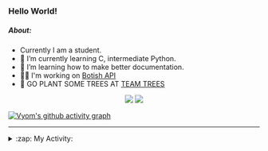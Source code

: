 ### Hello World!

##### About:
- Currently I am a student.
- 🌱 I’m currently learning C, intermediate Python.
- 🌱 I’m learning how to make better documentation.
- 👨‍💻 I'm working on [Botish API](https://github.com/Vyvy-vi/api)
- 🌱 GO PLANT SOME TREES AT [TEAM TREES](https://teamtrees.org/)

<p align="center">
  <a href="https://twitter.com/Vyvy_viM"><img target="_blank" src="https://img.shields.io/badge/twitter%20@Vyvy_viM-0D95E8?style=for-the-badge&logo=twitter&logoColor=white"/></a> 
  <a href="https://vyvy-vi.github.io/portfolio"><img target="_blank" src="https://img.shields.io/badge/-I_love_open_source-green?style=for-the-badge&logo=github&logoColor=black"/></a> 
</p>

[![Vyom's github activity graph](https://activity-graph.herokuapp.com/graph?username=Vyvy-vi)](https://github.com/ashutosh00710/github-readme-activity-graph)

---
<details>
  <summary>:zap: My Activity:</summary>
  
<!--START_SECTION:waka-->
![Code Time](http://img.shields.io/badge/Code%20Time-518%20hrs%2029%20mins-blue)

**I'm a Night 🦉** 

```text
🌞 Morning    43 commits     ██░░░░░░░░░░░░░░░░░░░░░░░   8.94% 
🌆 Daytime    119 commits    ██████░░░░░░░░░░░░░░░░░░░   24.74% 
🌃 Evening    141 commits    ███████░░░░░░░░░░░░░░░░░░   29.31% 
🌙 Night      178 commits    █████████░░░░░░░░░░░░░░░░   37.01%

```
📅 **I'm Most Productive on Sunday** 

```text
Monday       47 commits     ██░░░░░░░░░░░░░░░░░░░░░░░   9.77% 
Tuesday      76 commits     ████░░░░░░░░░░░░░░░░░░░░░   15.8% 
Wednesday    65 commits     ███░░░░░░░░░░░░░░░░░░░░░░   13.51% 
Thursday     57 commits     ███░░░░░░░░░░░░░░░░░░░░░░   11.85% 
Friday       44 commits     ██░░░░░░░░░░░░░░░░░░░░░░░   9.15% 
Saturday     56 commits     ███░░░░░░░░░░░░░░░░░░░░░░   11.64% 
Sunday       136 commits    ███████░░░░░░░░░░░░░░░░░░   28.27%

```


📊 **This Week I Spent My Time On** 

```text
🔥 Editors: 
Vim                      6 hrs 21 mins       █████████████████████████   100.0%

🐱‍💻 Projects: 
puzzle-8-Vyvy-vi         1 hr 43 mins        ██████░░░░░░░░░░░░░░░░░░░   27.13% 
MeetingAttendanceDiscordB1 hr 10 mins        ████░░░░░░░░░░░░░░░░░░░░░   18.36% 
puzzle-4-Vyvy-vi         56 mins             ███░░░░░░░░░░░░░░░░░░░░░░   14.93% 
puzzle-5---prepare-bags-o48 mins             ███░░░░░░░░░░░░░░░░░░░░░░   12.72% 
puzzle-7-Vyvy-vi         46 mins             ███░░░░░░░░░░░░░░░░░░░░░░   12.23%

```


 Last Updated on 12/12/2021
<!--END_SECTION:waka-->
</details>
